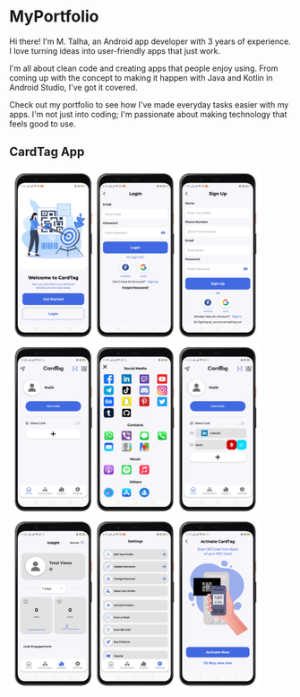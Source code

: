 ﻿# MyPortfolio

Hi there! I'm M. Talha, an Android app developer with 3 years of experience. I love turning ideas into user-friendly apps that just work.

I'm all about clean code and creating apps that people enjoy using. From coming up with the concept to making it happen with Java and Kotlin in Android Studio, I've got it covered.

Check out my portfolio to see how I've made everyday tasks easier with my apps. I'm not just into coding; I'm passionate about making technology that feels good to use.

## CardTag App
<img src="https://github.com/talha-malik-05/MyPortfolio/blob/main/images/CardTag/1.jpeg" width="450" /> <img src="https://github.com/talha-malik-05/MyPortfolio/blob/main/images/CardTag/2.jpeg" width="450" /> <img src="https://github.com/talha-malik-05/MyPortfolio/blob/main/images/CardTag/3.jpeg" width="450" /> 
